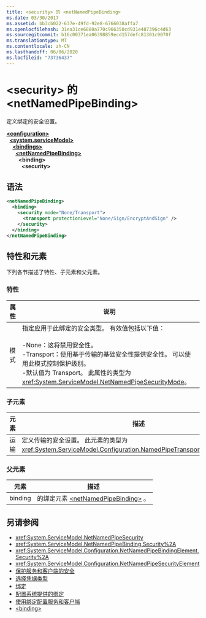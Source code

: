 ```yaml
---
title: <security> 的 <netNamedPipeBinding>
ms.date: 03/30/2017
ms.assetid: bb3cb022-637e-49fd-92e8-6766038affa7
ms.openlocfilehash: 31ea31ce6880a770c966350cd931e487396c4d63
ms.sourcegitcommit: b16c00371ea06398859ecd157defc81301c9070f
ms.translationtype: MT
ms.contentlocale: zh-CN
ms.lasthandoff: 06/06/2020
ms.locfileid: "73736437"
---
```

# <a name="security-of-netnamedpipebinding"></a>\<security> 的 \<netNamedPipeBinding>
定义绑定的安全设置。  
  
[**\<configuration>**](../configuration-element.md)\
&nbsp;&nbsp;[**\<system.serviceModel>**](system-servicemodel.md)\
&nbsp;&nbsp;&nbsp;&nbsp;[**\<bindings>**](bindings.md)\
&nbsp;&nbsp;&nbsp;&nbsp;&nbsp;&nbsp;[**\<netNamedPipeBinding>**](netnamedpipebinding.md)\
&nbsp;&nbsp;&nbsp;&nbsp;&nbsp;&nbsp;&nbsp;&nbsp;**\<binding>**\
&nbsp;&nbsp;&nbsp;&nbsp;&nbsp;&nbsp;&nbsp;&nbsp;&nbsp;&nbsp;**\<security>**  
  
## <a name="syntax"></a>语法  
  
```xml  
<netNamedPipeBinding>
  <binding>
    <security mode="None/Transport">
      <transport protectionLevel="None/Sign/EncryptAndSign" />
    </security>
  </binding>
</netNamedPipeBinding>
```  
  
## <a name="attributes-and-elements"></a>特性和元素  
 下列各节描述了特性、子元素和父元素。  
  
### <a name="attributes"></a>特性  
  
|属性|说明|  
|---------------|-----------------|  
|模式|指定应用于此绑定的安全类型。 有效值包括以下值：<br /><br /> -None：这将禁用安全性。<br />-Transport：使用基于传输的基础安全性提供安全性。 可以使用此模式控制保护级别。<br />-默认值为 Transport。 此属性的类型为 <xref:System.ServiceModel.NetNamedPipeSecurityMode>。|  
  
### <a name="child-elements"></a>子元素  
  
|元素|描述|  
|-------------|-----------------|  
|运输|定义传输的安全设置。 此元素的类型为 <xref:System.ServiceModel.Configuration.NamedPipeTransportSecurityElement>。|  
  
### <a name="parent-elements"></a>父元素  
  
|元素|描述|  
|-------------|-----------------|  
|binding|的绑定元素 [\<netNamedPipeBinding>](netnamedpipebinding.md) 。|  
  
## <a name="see-also"></a>另请参阅

- <xref:System.ServiceModel.NetNamedPipeSecurity>
- <xref:System.ServiceModel.NetNamedPipeBinding.Security%2A>
- <xref:System.ServiceModel.Configuration.NetNamedPipeBindingElement.Security%2A>
- <xref:System.ServiceModel.Configuration.NetNamedPipeSecurityElement>
- [保护服务和客户端的安全](../../../wcf/feature-details/securing-services-and-clients.md)
- [选择凭据类型](../../../wcf/feature-details/selecting-a-credential-type.md)
- [绑定](../../../wcf/bindings.md)
- [配置系统提供的绑定](../../../wcf/feature-details/configuring-system-provided-bindings.md)
- [使用绑定配置服务和客户端](../../../wcf/using-bindings-to-configure-services-and-clients.md)
- [\<binding>](bindings.md)
